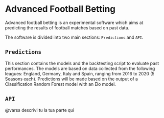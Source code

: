 # Advanced Football Betting

Advanced football betting is an experimental software which aims at predicting the results of football matches based on past data. 

The software is divided into two main sections: `Predictions` and `API`. 

## `Predictions`
This section contains the models and the backtesting script to evaluate past performances.
The models are based on data collected from the following leagues: England, Germany, Italy and Spain, ranging from 2016 to 2020 (5 Seasons each).
Predictions will be made based on the output of a Classification Random Forest model with an Elo model.

## `API`
@varsa descrivi tu la tua parte qui

